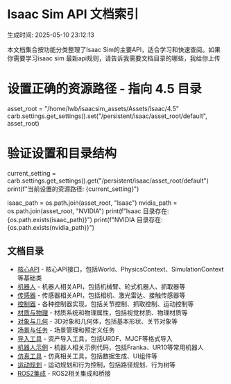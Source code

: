 # Isaac Sim API 文档索引

生成时间: 2025-05-10 23:12:13

本文档集合按功能分类整理了Isaac Sim的主要API，适合学习和快速查阅。如果你需要学习isaac sim 最新api规则，请告诉我需要文档目录的哪些，我给你上传
# 设置正确的资源路径 - 指向 4.5 目录
asset_root = "/home/lwb/isaacsim_assets/Assets/Isaac/4.5"
carb.settings.get_settings().set("/persistent/isaac/asset_root/default", asset_root)

# 验证设置和目录结构
current_setting = carb.settings.get_settings().get("/persistent/isaac/asset_root/default")
print(f"当前设置的资源路径: {current_setting}")

isaac_path = os.path.join(asset_root, "Isaac")
nvidia_path = os.path.join(asset_root, "NVIDIA")
print(f"Isaac 目录存在: {os.path.exists(isaac_path)}")
print(f"NVIDIA 目录存在: {os.path.exists(nvidia_path)}")
## 文档目录
- [核心API](./核心API.md) - 核心API接口，包括World、PhysicsContext、SimulationContext等基础类
- [机器人](./机器人.md) - 机器人相关API，包括机械臂、轮式机器人、抓取器等
- [传感器](./传感器.md) - 传感器相关API，包括相机、激光雷达、接触传感器等
- [控制器](./控制器.md) - 各种控制器实现，包括关节控制、抓取控制、运动控制等
- [材质与物理](./材质与物理.md) - 材质系统和物理属性，包括视觉材质、物理材质等
- [对象与几何](./对象与几何.md) - 3D对象和几何体，包括基本形状、关节对象等
- [场景与任务](./场景与任务.md) - 场景管理和预定义任务
- [导入工具](./导入工具.md) - 资产导入工具，包括URDF、MJCF等格式导入
- [机器人示例](./机器人示例.md) - 机器人相关示例代码，包括Franka、UR10等常用机器人
- [仿真工具](./仿真工具.md) - 仿真相关工具，包括数据生成、UI组件等
- [运动规划](./运动规划.md) - 运动规划和行为控制，包括路径规划、行为树等
- [ROS2集成](./ROS2集成.md) - ROS2相关集成和桥接
